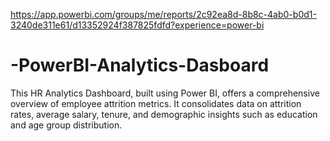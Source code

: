 https://app.powerbi.com/groups/me/reports/2c92ea8d-8b8c-4ab0-b0d1-3240de311e61/d13352924f387825fdfd?experience=power-bi

# -PowerBI-Analytics-Dasboard
This HR Analytics Dashboard, built using Power BI, offers a comprehensive overview of employee attrition metrics. It consolidates data on attrition rates, average salary, tenure, and demographic insights such as education and age group distribution. 
